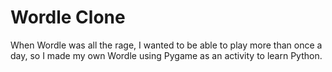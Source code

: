 # Wordle Clone
When Wordle was all the rage, I wanted to be able to play more than once a day, so I made my own Wordle using Pygame as an activity to learn Python.
